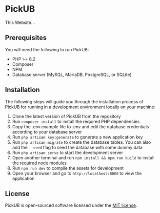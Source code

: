 # PickUB

This Website...

## Prerequisites

You will need the following to run PickUB:

-   PHP >= 8.2
-   Composer
-   NPM
-   Database server (MySQL, MariaDB, PostgreSQL, or SQLite)

## Installation

The following steps will guide you through the installation process of PickUB for running in a development environment locally on your machine:

1. Clone the latest version of PickUB from the repository
2. Run `composer install` to install the required PHP dependencies
3. Copy the .env.example file to .env and edit the database credentials according to your database server
4. Run `php artisan key:generate` to generate a new application key
5. Run `php artisan migrate` to create the database tables. You can also add the `--seed` flag to seed the database with some dummy data
6. Run `php artisan serve` to start the development server
7. Open another terminal and run `npm install && npm run build` to install the required node modules
8. Run `npm run dev` to compile the assets for development
9. Open your browser and go to `http://localhost:8000` to view the application

## License

PickUB is open-sourced software licensed under the [MIT license](https://opensource.org/licenses/MIT).
